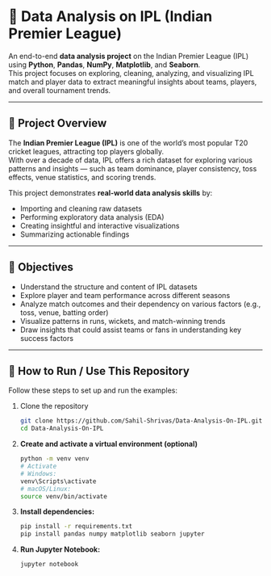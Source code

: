 # 🏏 Data Analysis on IPL (Indian Premier League)

An end-to-end **data analysis project** on the Indian Premier League (IPL) using **Python**, **Pandas**, **NumPy**, **Matplotlib**, and **Seaborn**.  
This project focuses on exploring, cleaning, analyzing, and visualizing IPL match and player data to extract meaningful insights about teams, players, and overall tournament trends.

---

## 📘 Project Overview

The **Indian Premier League (IPL)** is one of the world’s most popular T20 cricket leagues, attracting top players globally.  
With over a decade of data, IPL offers a rich dataset for exploring various patterns and insights — such as team dominance, player consistency, toss effects, venue statistics, and scoring trends.

This project demonstrates **real-world data analysis skills** by:
- Importing and cleaning raw datasets  
- Performing exploratory data analysis (EDA)  
- Creating insightful and interactive visualizations  
- Summarizing actionable findings  

---

## 🎯 Objectives

- Understand the structure and content of IPL datasets  
- Explore player and team performance across different seasons  
- Analyze match outcomes and their dependency on various factors (e.g., toss, venue, batting order)  
- Visualize patterns in runs, wickets, and match-winning trends  
- Draw insights that could assist teams or fans in understanding key success factors  

---

## 🚀 How to Run / Use This Repository

Follow these steps to set up and run the examples:

1. Clone the repository  
   ```bash
   git clone https://github.com/Sahil-Shrivas/Data-Analysis-On-IPL.git
   cd Data-Analysis-On-IPL

2. **Create and activate a virtual environment (optional)**
   ```bash
   python -m venv venv
   # Activate
   # Windows:
   venv\Scripts\activate
   # macOS/Linux:
   source venv/bin/activate

3. **Install dependencies:**
    ```bash
   pip install -r requirements.txt
   pip install pandas numpy matplotlib seaborn jupyter

4. **Run Jupyter Notebook:**
   ```bash
   jupyter notebook




